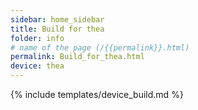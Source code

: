```yaml
---
sidebar: home_sidebar
title: Build for thea
folder: info
# name of the page (/{{permalink}}.html)
permalink: Build_for_thea.html
device: thea
---
```

{% include templates/device_build.md %}
